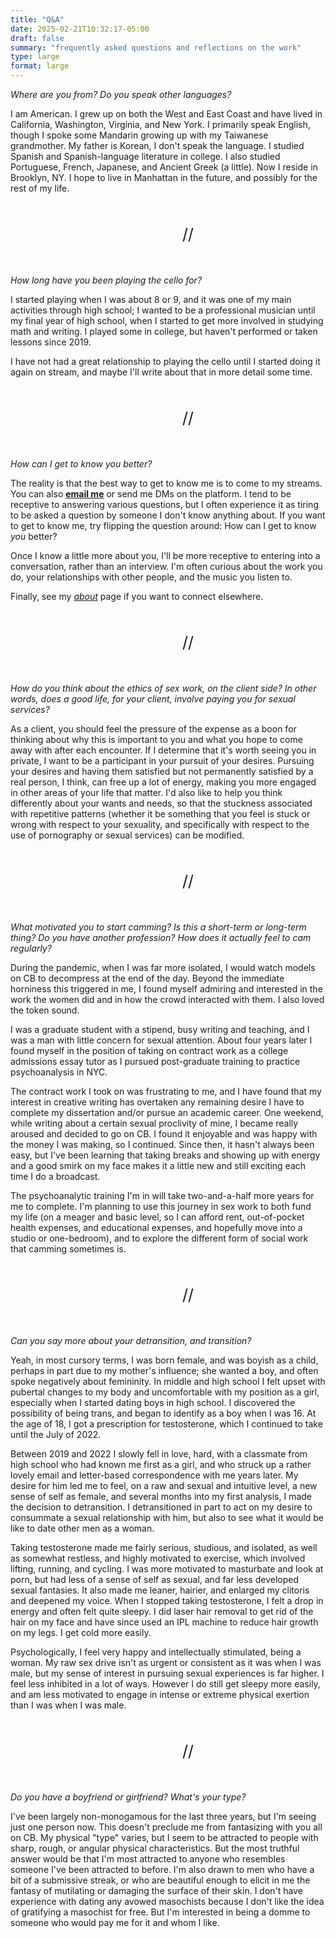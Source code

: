 ```yaml
---
title: "Q&A"
date: 2025-02-21T10:32:17-05:00
draft: false
summary: "frequently asked questions and reflections on the work"
type: large
format: large
---
```



*Where are you from? Do you speak other languages?*


I am American. I grew up on both the West and East Coast and have lived in California, Washington, Virginia, and New York. I primarily speak English, though I spoke some Mandarin growing up with my Taiwanese grandmother. My father is Korean, I don't speak the language. I studied Spanish and Spanish-language literature in college. I also studied Portuguese, French, Japanese, and Ancient Greek (a little). Now I reside in Brooklyn, NY. I hope to live in Manhattan in the future, and possibly for the rest of my life.

<div style="font-size:25px; margin: 50px auto 50px 275px; width: fit-content;">//</div>

*How long have you been playing the cello for?*

I started playing when I was about 8 or 9, and it was one of my main activities through high school; I wanted to be a professional musician until my final year of high school, when I started to get more involved in studying math and writing. I played some in college, but haven't performed or taken lessons since 2019.

I have not had a great relationship to playing the cello until I started doing it again on stream, and maybe I'll write about that in more detail some time.

<div style="font-size:25px; margin: 50px auto 50px 275px; width: fit-content;">//</div>

*How can I get to know you better?*

The reality is that the best way to get to know me is to come to my streams. You can also [**email me**](mailto:chiloschista@proton.me) or send me DMs on the platform. I tend to be receptive to answering various questions, but I often experience it as tiring to be asked a question by someone I don't know anything about. If you want to get to know me, try flipping the question around: How can I get to know *you* better?

Once I know a little more about you, I'll be more receptive to entering into a conversation, rather than an interview. I'm often curious about the work you do, your relationships with other people, and the music you listen to.

Finally, see my [*about*](/about) page if you want to connect elsewhere.

<div style="font-size:25px; margin: 50px auto 50px 275px; width: fit-content;">//</div>

*How do you think about the ethics of sex work, on the client side? In other words, does a good life, for your client, involve paying you for sexual services?*


As a client, you should feel the pressure of the expense as a boon for thinking about why this is important to you and what you hope to come away with after each encounter. If I determine that it's worth seeing you in private, I want to be a participant in your pursuit of your desires. Pursuing your desires and having them satisfied but not permanently satisfied by a real person, I think, can free up a lot of energy, making you more engaged in other areas of your life that matter. I'd also like to help you think differently about your wants and needs, so that the stuckness associated with repetitive patterns (whether it be something that you feel is stuck or wrong with respect to your sexuality, and specifically with respect to the use of pornography or sexual services) can be modified.



<div style="font-size:25px; margin: 50px auto 50px 275px; width: fit-content;">//</div>

*What motivated you to start camming? Is this a short-term or long-term thing? Do you have another profession? How does it actually feel to cam regularly?*


During the pandemic, when I was far more isolated, I would watch models on CB to decompress at the end of the day. Beyond the immediate horniness this triggered in me, I found myself admiring and interested in the work the women did and in how the crowd interacted with them. I also loved the token sound.

I was a graduate student with a stipend, busy writing and teaching, and I was a man with little concern for sexual attention. About four years later I found myself in the position of taking on contract work as a college admissions essay tutor as I pursued post-graduate training to practice psychoanalysis in NYC.

The contract work I took on was frustrating to me, and I have found that my interest in creative writing has overtaken any remaining desire I have to complete my dissertation and/or pursue an academic career. One weekend, while writing about a certain sexual proclivity of mine, I became really aroused and decided to go on CB. I found it enjoyable and was happy with the money I was making, so I continued. Since then, it hasn't always been easy, but I've been learning that taking breaks and showing up with energy and a good smirk on my face makes it a little new and still exciting each time I do a broadcast.

The  psychoanalytic training I'm in will take two-and-a-half more years for me to complete. I'm planning to use this journey in sex work to both fund my life (on a meager and basic level, so I can afford rent, out-of-pocket health expenses, and educational expenses, and hopefully move into a studio or one-bedroom), and to explore the different form of social work that camming sometimes is.



<div style="font-size:25px; margin: 50px auto 50px 275px; width: fit-content;">//</div>


*Can you say more about your detransition, and transition?*

Yeah, in most cursory terms, I was born female, and was boyish as a child, perhaps in part due to my mother's influence; she wanted a boy, and often spoke negatively about femininity. In middle and high school I felt upset with pubertal changes to my body and uncomfortable with my position as a girl, especially when I started dating boys in high school. I discovered the possibility of being trans, and began to identify as a boy when I was 16. At the age of 18, I got a prescription for testosterone, which I continued to take until the July of 2022.

Between 2019 and 2022 I slowly fell in love, hard, with a classmate from high school who had known me first as a girl, and who struck up a rather lovely email and letter-based correspondence with me years later. My desire for him led me to feel, on a raw and sexual and intuitive level, a new sense of self as female, and several months into my first analysis, I made the decision to detransition. I detransitioned in part to act on my desire to consummate a sexual relationship with him, but also to see what it would be like to date other men as a woman.

Taking testosterone made me fairly serious, studious, and isolated, as well as somewhat restless, and highly motivated to exercise, which involved lifting, running, and cycling. I was more motivated to masturbate and look at porn, but had less of a sense of self as sexual, and far less developed sexual fantasies. It also made me leaner, hairier, and enlarged my clitoris and deepened my voice. When I stopped taking testosterone, I felt a drop in energy and often felt quite sleepy. I did laser hair removal to get rid of the hair on my face and have since used an IPL machine to reduce hair growth on my legs. I get cold more easily.

Psychologically, I feel very happy and intellectually stimulated, being a woman. My raw sex drive isn't as urgent or consistent as it was when I was male, but my sense of interest in pursuing sexual experiences is far higher. I feel less inhibited in a lot of ways. However I do still get sleepy more easily, and am less motivated to engage in intense or extreme physical exertion than I was when I was male.


<div style="font-size:25px; margin: 50px auto 50px 275px; width: fit-content;">//</div>


*Do you have a boyfriend or girlfriend? What's your type?*


I've been largely non-monogamous for the last three years, but I'm seeing just one person now. This doesn't preclude me from fantasizing with you all on CB. My physical "type" varies, but I seem to be attracted to people with sharp, rough, or angular physical characteristics. But the most truthful answer would be that I'm most attracted to anyone who resembles someone I've been attracted to before. I'm also drawn to men who have a bit of a submissive streak, or who are beautiful enough to elicit in me the fantasy of mutilating or damaging the surface of their skin. I don't have experience with dating any avowed masochists because I don't like the idea of gratifying a masochist for free. But I'm interested in being a domme to someone who would pay me for it and whom I like.


